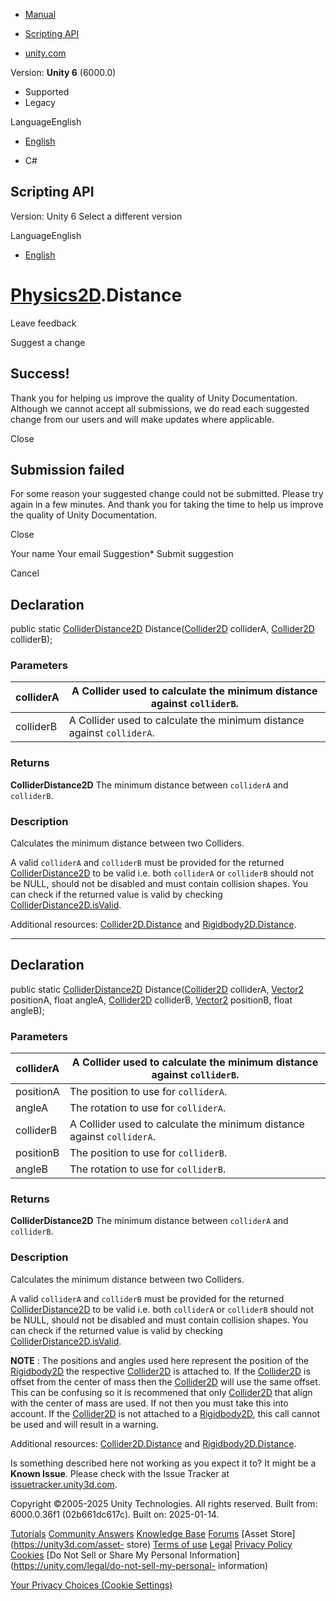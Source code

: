 [ ]()

  * [Manual](../Manual/index.html)
  * [Scripting API](../ScriptReference/index.html)

  * [unity.com](https://unity.com/)

Version: **Unity 6** (6000.0)

  * Supported
  * Legacy

LanguageEnglish

  * [English]()

  * C#

[ ](https://docs.unity3d.com)

## Scripting API

Version: Unity 6 Select a different version

LanguageEnglish

  * [English]()

#  [Physics2D](Physics2D.html).Distance

Leave feedback

Suggest a change

## Success!

Thank you for helping us improve the quality of Unity Documentation. Although
we cannot accept all submissions, we do read each suggested change from our
users and will make updates where applicable.

Close

## Submission failed

For some reason your suggested change could not be submitted. Please <a>try
again</a> in a few minutes. And thank you for taking the time to help us
improve the quality of Unity Documentation.

Close

Your name Your email Suggestion* Submit suggestion

Cancel

[ ]()

## Declaration

public static [ColliderDistance2D](ColliderDistance2D.html)
Distance([Collider2D](Collider2D.html) colliderA,
[Collider2D](Collider2D.html) colliderB);

### Parameters

colliderA | A Collider used to calculate the minimum distance against `colliderB`.  
---|---  
colliderB | A Collider used to calculate the minimum distance against `colliderA`.  
  
### Returns

**ColliderDistance2D** The minimum distance between `colliderA` and
`colliderB`.

### Description

Calculates the minimum distance between two Colliders.

A valid `colliderA` and `colliderB` must be provided for the returned
[ColliderDistance2D](ColliderDistance2D.html) to be valid i.e. both
`colliderA` or `colliderB` should not be NULL, should not be disabled and must
contain collision shapes. You can check if the returned value is valid by
checking [ColliderDistance2D.isValid](ColliderDistance2D-isValid.html).  
  
Additional resources: [Collider2D.Distance](Collider2D.Distance.html) and
[Rigidbody2D.Distance](Rigidbody2D.Distance.html).

* * *

## Declaration

public static [ColliderDistance2D](ColliderDistance2D.html)
Distance([Collider2D](Collider2D.html) colliderA, [Vector2](Vector2.html)
positionA, float angleA, [Collider2D](Collider2D.html) colliderB,
[Vector2](Vector2.html) positionB, float angleB);

### Parameters

colliderA | A Collider used to calculate the minimum distance against `colliderB`.  
---|---  
positionA | The position to use for `colliderA`.  
angleA | The rotation to use for `colliderA`.  
colliderB | A Collider used to calculate the minimum distance against `colliderA`.  
positionB | The position to use for `colliderB`.  
angleB | The rotation to use for `colliderB`.  
  
### Returns

**ColliderDistance2D** The minimum distance between `colliderA` and
`colliderB`.

### Description

Calculates the minimum distance between two Colliders.

A valid `colliderA` and `colliderB` must be provided for the returned
[ColliderDistance2D](ColliderDistance2D.html) to be valid i.e. both
`colliderA` or `colliderB` should not be NULL, should not be disabled and must
contain collision shapes. You can check if the returned value is valid by
checking [ColliderDistance2D.isValid](ColliderDistance2D-isValid.html).  
  
**NOTE** : The positions and angles used here represent the position of the
[Rigidbody2D](Rigidbody2D.html) the respective [Collider2D](Collider2D.html)
is attached to. If the [Collider2D](Collider2D.html) is offset from the center
of mass then the [Collider2D](Collider2D.html) will use the same offset. This
can be confusing so it is recommened that only [Collider2D](Collider2D.html)
that align with the center of mass are used. If not then you must take this
into account. If the [Collider2D](Collider2D.html) is not attached to a
[Rigidbody2D](Rigidbody2D.html), this call cannot be used and will result in a
warning.  
  
Additional resources: [Collider2D.Distance](Collider2D.Distance.html) and
[Rigidbody2D.Distance](Rigidbody2D.Distance.html).

Is something described here not working as you expect it to? It might be a
**Known Issue**. Please check with the Issue Tracker at
[issuetracker.unity3d.com](https://issuetracker.unity3d.com).

Copyright ©2005-2025 Unity Technologies. All rights reserved. Built from:
6000.0.36f1 (02b661dc617c). Built on: 2025-01-14.

[Tutorials](https://unity3d.com/learn) [Community
Answers](https://answers.unity3d.com) [Knowledge
Base](https://support.unity3d.com/hc/en-us)
[Forums](https://forum.unity3d.com) [Asset Store](https://unity3d.com/asset-
store) [Terms of use](https://docs.unity3d.com/Manual/TermsOfUse.html)
[Legal](https://unity.com/legal) [Privacy
Policy](https://unity.com/legal/privacy-policy)
[Cookies](https://unity.com/legal/cookie-policy) [Do Not Sell or Share My
Personal Information](https://unity.com/legal/do-not-sell-my-personal-
information)

[Your Privacy Choices (Cookie Settings)](javascript:void\(0\);)

